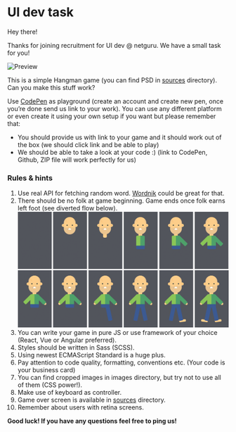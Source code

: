 # UI dev task

Hey there!

Thanks for joining recruitment for UI dev @ netguru. We have a small task for you!

![Preview](https://github.com/netguru/frontend-recruitment-task/blob/master/sources/hangman.png)

This is a simple Hangman game (you can find PSD in [sources](https://github.com/netguru/frontend-recruitment-task/tree/master/sources) directory). Can you make this stuff work?

Use [CodePen](http://codepen.io/) as playground (create an account and create new pen, once you’re done send us link to your work). You can use any different platform or even create it using your own setup if you want but please remember that:
+ You should provide us with link to your game and it should work out of the box (we should click link and be able to play)
+ We should be able to take a look at your code :) (link to CodePen, Github, ZIP file will work perfectly for us)

### Rules & hints
1. Use real API for fetching random word. [Wordnik](http://developer.wordnik.com/docs.html#!/words) could be great for that.
2. There should be no folk at game beginning. Game ends once folk earns left foot (see diverted flow below).
![Flow](https://github.com/netguru/frontend-recruitment-task/blob/master/imgs/flow.png)
3. You can write your game in pure JS or use framework of your choice (React, Vue or Angular preferred).
4. Styles should be written in Sass (SCSS).
5. Using newest ECMAScript Standard is a huge plus.
6. Pay attention to code quality, formatting, conventions etc. (Your code is your business card)
7. You can find cropped images in images directory, but try not to use all of them (CSS power!).
8. Make use of keyboard as controller.
9. Game over screen is available in [sources](https://github.com/netguru/frontend-recruitment-task/tree/master/sources) directory.
10. Remember about users with retina screens.

**Good luck! If you have any questions feel free to ping us!**
